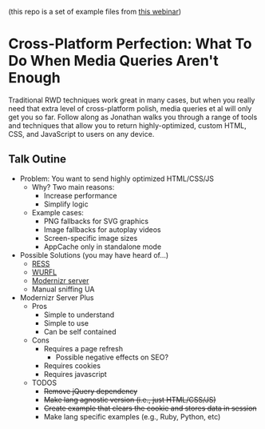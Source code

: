 (this repo is a set of example files from [this webinar](http://www.oreilly.com/pub/e/3027))

Cross-Platform Perfection: What To Do When Media Queries Aren't Enough
====

Traditional RWD techniques work great in many cases, but when you really need that extra level of cross-platform polish, media queries et al will only get you so far. Follow along as Jonathan walks you through a range of tools and techniques that allow you to return highly-optimized, custom HTML, CSS, and JavaScript to users on any device.

## Talk Outine

* Problem: You want to send highly optimized HTML/CSS/JS
    * Why? Two main reasons:
        * Increase performance
        * Simplify logic
    * Example cases:
        * PNG fallbacks for SVG graphics
        * Image fallbacks for autoplay videos
        * Screen-specific image sizes
        * AppCache only in standalone mode
* Possible Solutions (you may have heard of...)
    * [RESS](http://www.lukew.com/ff/entry.asp?1392)
    * [WURFL](http://wurfl.sourceforge.net/)
    * [Modernizr server](http://tripleodeon.com/2010/10/modernizr-on-the-server-side/)
    * Manual sniffing UA
* Modernizr Server Plus
    * Pros
        * Simple to understand
        * Simple to use
        * Can be self contained
    * Cons
        * Requires a page refresh
            * Possible negative effects on SEO?
        * Requires cookies
        * Requires javascript
    * TODOS
        * ~~Remove jQuery dependency~~
        * ~~Make lang agnostic version (i.e., just HTML/CSS/JS)~~
        * ~~Create example that clears the cookie and stores data in session~~
        * Make lang specific examples (e.g., Ruby, Python, etc)
